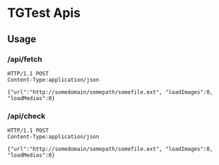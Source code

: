 # TGTest Apis

## Usage

### /api/fetch

```
HTTP/1.1 POST
Content-Type:application/json

{"url":"http://somedomain/somepath/somefile.ext", "loadImages":0, "loadMedias":0}
```

### /api/check

```
HTTP/1.1 POST
Content-Type:application/json

{"url":"http://somedomain/somepath/somefile.ext", "loadImages":0, "loadMedias":0}
```
